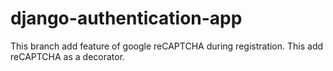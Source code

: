 # django-authentication-app
This branch add feature of google reCAPTCHA during registration.
This add reCAPTCHA as a decorator.
